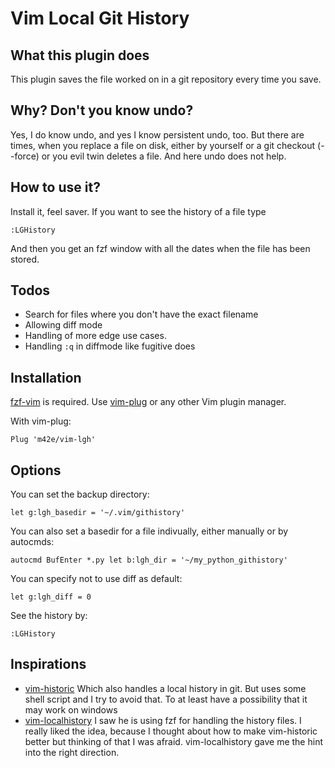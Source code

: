 # Vim Local Git History

## What this plugin does

This plugin saves the file worked on in a git repository every time you save.

## Why? Don't you know undo?

Yes, I do know undo, and yes I know persistent undo, too. But there are times, when you replace a file on disk, either by yourself or a git checkout (--force) or you evil twin deletes a file. And here undo does not help.

## How to use it?

Install it, feel saver. If you want to see the history of a file type

```
:LGHistory
```

And then you get an fzf window with all the dates when the file has been stored.

## Todos

- Search for files where you don't have the exact filename
- Allowing diff mode
- Handling of more edge use cases.
- Handling `:q` in diffmode like fugitive does

## Installation                                         

[fzf-vim](https://github.com/junegunn/fzf.vim) is required.
Use [vim-plug](https://github.com/junegunn/vim-plug) or any other Vim plugin manager.

With vim-plug:

```
Plug 'm42e/vim-lgh'
```

## Options

You can set the backup directory:

```
let g:lgh_basedir = '~/.vim/githistory'
```

You can also set a basedir for a file indivually, either manually or by 
autocmds:

```
autocmd BufEnter *.py let b:lgh_dir = '~/my_python_githistory'
```

You can specify not to use diff as default:

```
let g:lgh_diff = 0
```

See the history by:

```
:LGHistory
```


## Inspirations

- [vim-historic](https://github.com/serby/vim-historic) Which also handles a local history in git. But uses some shell script and I try to avoid that. To at least have a possibility that it may work on windows
- [vim-localhistory](https://github.com/mg979/vim-localhistory) I saw he is using fzf for handling the history files. I really liked the idea, because I thought about how to make vim-historic better but thinking of that I was afraid. vim-localhistory gave me the hint into the right direction.

